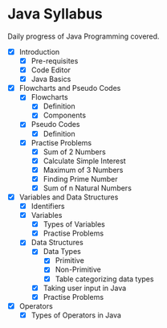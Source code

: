 # Java Syllabus

Daily progress of Java Programming covered.

- [x] Introduction
    - [x] Pre-requisites
    - [x] Code Editor
    - [x] Java Basics
- [x] Flowcharts and Pseudo Codes
    - [x] Flowcharts
        - [x] Definition
        - [x] Components
    - [x] Pseudo Codes
        - [x] Definition
    - [x] Practise Problems
        - [x] Sum of 2 Numbers
        - [x] Calculate Simple Interest
        - [x] Maximum of 3 Numbers
        - [x] Finding Prime Number
        - [x] Sum of n Natural Numbers
- [x] Variables and Data Structures
    - [x] Identifiers
    - [x] Variables
        - [x] Types of Variables
        - [x] Practise Problems
    - [x] Data Structures
        - [x] Data Types
            - [x] Primitive
            - [x] Non-Primitive
            - [x] Table categorizing data types
        - [x] Taking user input in Java
        - [x] Practise Problems
- [x] Operators
    - [x] Types of Operators in Java
